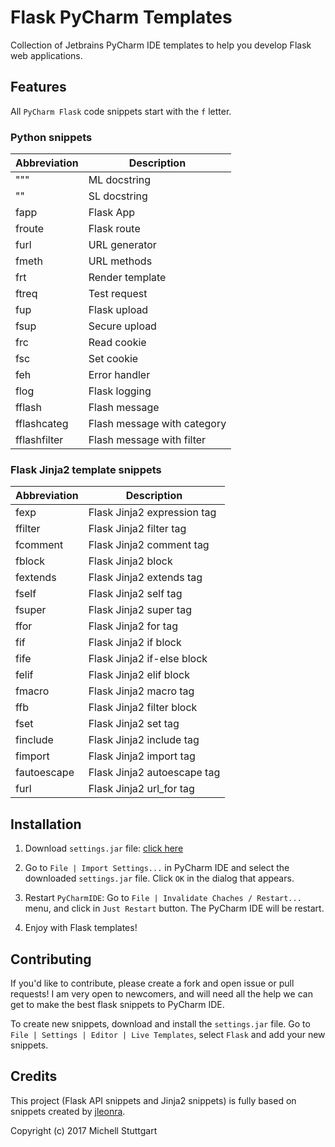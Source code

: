 # Flask PyCharm Templates

Collection of Jetbrains PyCharm IDE templates to help you develop Flask web applications.

## Features

All `PyCharm Flask` code snippets start with the `f` letter.

### Python snippets

| Abbreviation | Description                    |
|--------------|--------------------------------|
| """          | ML docstring                   |
| ""           | SL docstring                   |
| fapp         | Flask App                      |
| froute       | Flask route                    |
| furl         | URL generator                  |
| fmeth        | URL methods                    |
| frt          | Render template                |
| ftreq        | Test request                   |
| fup          | Flask upload                   |
| fsup         | Secure upload                  |
| frc          | Read cookie                    |
| fsc          | Set cookie                     |
| feh          | Error handler                  |
| flog         | Flask logging                  |
| fflash       | Flash message                  |
| fflashcateg  | Flash message with category    |
| fflashfilter | Flash message with filter      |

### Flask Jinja2 template snippets

| Abbreviation | Description                    |
|--------------|--------------------------------|
| fexp         | Flask Jinja2 expression tag    |
| ffilter      | Flask Jinja2 filter tag        |
| fcomment     | Flask Jinja2 comment tag       |
| fblock       | Flask Jinja2 block             |
| fextends     | Flask Jinja2 extends tag       |
| fself        | Flask Jinja2 self tag          |
| fsuper       | Flask Jinja2 super tag         |
| ffor         | Flask Jinja2 for tag           |
| fif          | Flask Jinja2 if block          |
| fife         | Flask Jinja2 if-else block     |
| felif        | Flask Jinja2 elif block        |
| fmacro       | Flask Jinja2 macro tag         |
| ffb          | Flask Jinja2 filter block      |
| fset         | Flask Jinja2 set tag           |
| finclude     | Flask Jinja2 include tag       |
| fimport      | Flask Jinja2 import tag        |
| fautoescape  | Flask Jinja2 autoescape tag    |
| furl         | Flask Jinja2 url_for tag       |

## Installation

1. Download `settings.jar` file: [click here](https://github.com/mstuttgart/flask-pycharm-templates/raw/master/settings.jar)

1. Go to `File | Import Settings...` in PyCharm IDE and select the downloaded `settings.jar` file. Click `OK` in the dialog that appears.

2. Restart `PyCharmIDE`: Go to `File | Invalidate Chaches / Restart...` menu, and click in `Just Restart` button. The PyCharm IDE will be restart.

3. Enjoy with Flask templates!

## Contributing

If you'd like to contribute, please create a fork and open issue or pull requests! I am very open to newcomers, and will need all the help we can get to make the best flask snippets to PyCharm IDE.

To create new snippets, download and install the `settings.jar` file. Go to `File | Settings | Editor | Live Templates`, select `Flask` and add your new snippets.

## Credits

This project (Flask API snippets and Jinja2 snippets) is fully based on snippets created by [jleonra](https://github.com/jleonra/flask-snippets).

Copyright (c) 2017 Michell Stuttgart
